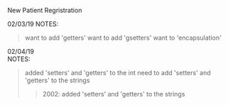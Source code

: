 New Patient Regristration


02/03/19
NOTES:
> want to add 'getters'
> want to add 'gsetters'
> want to 'encapsulation'

02/04/19  
NOTES:
> added 'setters' and 'getters'  to the int
> need to add 'setters' and 'getters' to the strings
>>2002: added 'setters' and 'getters' to the strings

